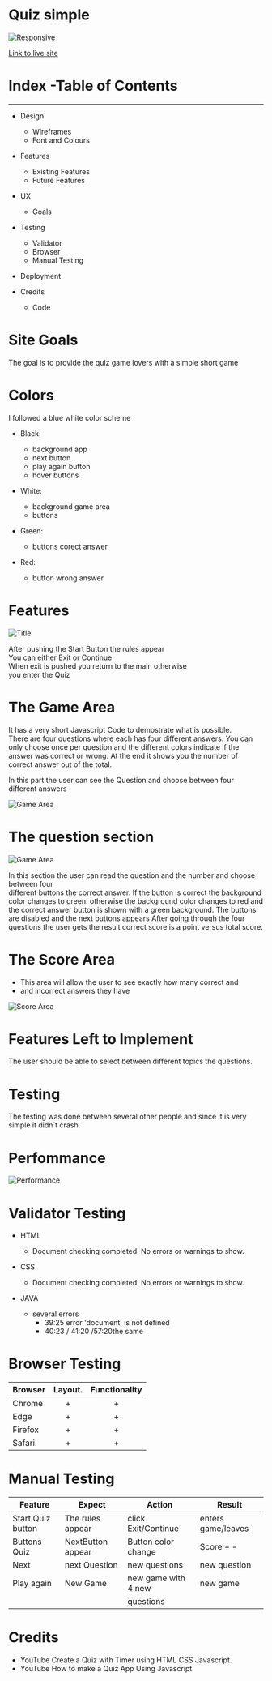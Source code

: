 # Quiz simple

![Responsive](IMG-8199.jpeg)

[Link to live site](https://charly1357.github.io/quizabgabe)

# Index -Table of Contents

***

* Design

  * Wireframes
  * Font and Colours

* Features
  * Existing Features
  * Future Features
* UX
  * Goals
* Testing
  * Validator
  * Browser
  * Manual Testing
* Deployment

* Credits
  * Code

# Site Goals
  
The goal is to provide the quiz game lovers with a simple short  game

# Colors

I followed a blue white color scheme

* Black:
  * background app
  * next button
  * play again button
  * hover buttons

* White:
  * background game area
  * buttons

* Green:
  * buttons corect answer
* Red:
  * button wrong answer

# Features

![Title](title.jpeg)

After pushing the Start Button the rules appear  
You can either Exit or Continue  
When exit is pushed you return to the main otherwise  
you enter the Quiz

# The Game Area

It has a very short Javascript Code to demostrate what is possible.  
There are four questions where each has four different answers.
You can only choose  once per question and the different
colors indicate if the answer was correct or wrong.
At the end it shows you the number of correct answer out of the total.

In this part the user can see the Question and choose between
four different answers

![Game Area](3Picture.jpeg)

# The question section

![Game Area](4Picture.jpeg)

In this section the user can read the question
and the number  and choose between four  
different buttons the correct answer.
If the button is correct the background color changes to green.
otherwise  the background color changes to red and the correct
answer button is shown with a green background.
The buttons are disabled and the next buttons appears
After going through the four questions the user gets the result correct
score is a point versus total score.  

# The Score Area

* This area will allow the user to see exactly how many correct and
* and incorrect answers they have
  
![Score Area](5Picture.jpeg)

# Features Left to Implement

The user should be able to select between different topics the questions.

# Testing

The testing was done between several other people and since it is very
simple it didn´t  crash.

# Perfommance

![Performance](IMG-8218.jpeg)

# Validator Testing

* HTML
  * Document checking completed. No errors or warnings to show.
  
* CSS
  * Document checking completed. No errors or warnings to show.  

* JAVA  
  * several errors
    * 39:25 error 'document' is not defined
    * 40:23 / 41:20 /57:20the same
  
# Browser Testing 

| Browser |    Layout.  | Functionality |
|---------|:-----------:|:-------------:|
| Chrome  |     +       |      +        |
| Edge    |     +       |      +        |
| Firefox |     +       |      +        |
| Safari. |     +       |      +        |


# Manual Testing 


| Feature           | Expect           | Action             | Result           |
|-------------------|------------------|--------------------|------------------|
|Start Quiz button  | The rules appear |click Exit/Continue |enters game/leaves|
|Buttons Quiz       | NextButton appear|Button color change |Score + -         |
|Next               | next Question    |new questions       |new question      |
|Play again         | New Game         |new game with 4 new |new game          |
|                   |                  |questions           |                  |

# Credits

* YouTube Create a Quiz with Timer using HTML CSS Javascript.
* YouTube How to make a Quiz App Using Javascript
